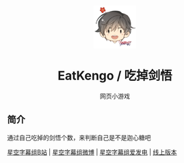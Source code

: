 <p align="center">
  <a href="https://xksub.github.io/EatKengo/"><img src="https://github.com/XKsub/EatKengo/blob/main/static/image/ClickBefore.png?raw=true" width="100" height="100" alt="EatKengo"></a>
</p>
<div align="center">

# EatKengo / 吃掉剑悟

网页小游戏

</div>


## 简介

通过自己吃掉的剑悟个数，来判断自己是不是迦心糖吧

[星空字幕组B站](https://space.bilibili.com/237288712)
|
[星空字幕组微博](https://weibo.com/XKsub)
|
[星空字幕组爱发电](https://afdian.net/@XKsub)
|
[线上版本](https://xksub.github.io/EatKengo/)
